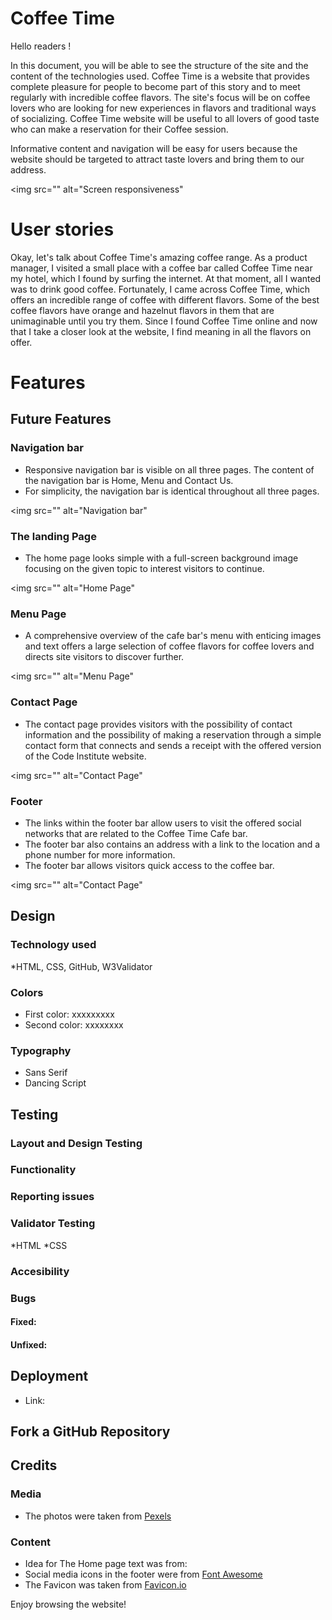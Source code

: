
# Coffee Time

Hello readers !

In this document, you will be able to see the structure of the site and the content of the technologies used.
Coffee Time is a website that provides complete pleasure for people to become part of this story and to meet regularly with incredible coffee flavors. 
The site's focus will be on coffee lovers who are looking for new experiences in flavors and traditional ways of socializing. 
Coffee Time website will be useful to all lovers of good taste who can make a reservation for their Coffee session.

Informative content and navigation will be easy for users because the website should be targeted to attract taste lovers and bring them to our address.

<img src="" alt="Screen responsiveness"

# User stories

Okay, let's talk about Coffee Time's amazing coffee range.
As a product manager, I visited a small place with a coffee bar called Coffee Time near my hotel, which I found by surfing the internet. 
At that moment, all I wanted was to drink good coffee. Fortunately, I came across Coffee Time, which offers an incredible range of coffee with different flavors. 
Some of the best coffee flavors have orange and hazelnut flavors in them that are unimaginable until you try them.
Since I found Coffee Time online and now that I take a closer look at the website, I find meaning in all the flavors on offer.

# Features

## Future Features

### Navigation bar
* Responsive navigation bar is visible on all three pages. The content of the navigation bar is Home, Menu and Contact Us.
* For simplicity, the navigation bar is identical throughout all three pages.
  
<img src="" alt="Navigation bar"

### The landing Page
* The home page looks simple with a full-screen background image focusing on the given topic to interest visitors to continue.
  
<img src="" alt="Home Page"

### Menu Page
* A comprehensive overview of the cafe bar's menu with enticing images and text offers a large selection of coffee flavors for coffee lovers and directs site visitors to discover further.

<img src="" alt="Menu Page"

### Contact Page
* The contact page provides visitors with the possibility of contact information and the possibility of making a reservation through a simple contact form that connects and sends a receipt with the offered version of the Code Institute website.

<img src="" alt="Contact Page"

### Footer
* The links within the footer bar allow users to visit the offered social networks that are related to the Coffee Time Cafe bar.
* The footer bar also contains an address with a link to the location and a phone number for more information.
* The footer bar allows visitors quick access to the coffee bar.

<img src="" alt="Contact Page"

## Design

### Technology used
*HTML, CSS, GitHub, W3Validator

### Colors
* First color: xxxxxxxxx
* Second color: xxxxxxxx

### Typography
* Sans Serif
* Dancing Script

## Testing

### Layout and Design Testing

### Functionality

### Reporting issues

### Validator Testing
*HTML
*CSS

### Accesibility

### Bugs
#### Fixed:
#### Unfixed:

## Deployment
* Link: 

## Fork a GitHub Repository

## Credits

### Media
* The photos were taken from [Pexels](https://www.pexels.com/)
     
### Content
* Idea for The Home page text was from: 
* Social media icons in the footer were from [Font Awesome](https://fontawesome.com/)
* The Favicon was taken from [Favicon.io](https://favicon.io/)

Enjoy browsing the website!




















